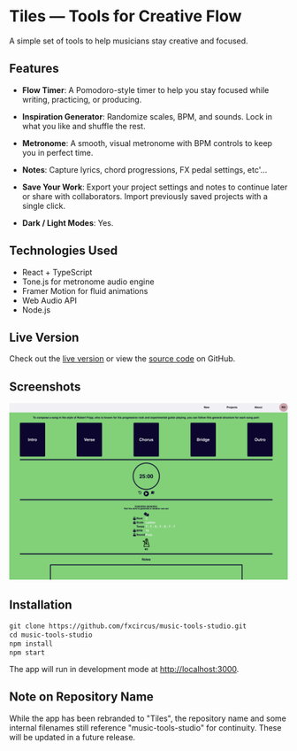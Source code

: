 # Tiles — Tools for Creative Flow

A simple set of tools to help musicians stay creative and focused.

## Features

- **Flow Timer**: A Pomodoro-style timer to help you stay focused while writing, practicing, or producing.

- **Inspiration Generator**: Randomize scales, BPM, and sounds. Lock in what you like and shuffle the rest.

- **Metronome**: A smooth, visual metronome with BPM controls to keep you in perfect time.

- **Notes**: Capture lyrics, chord progressions, FX pedal settings, etc'...

- **Save Your Work**: Export your project settings and notes to continue later or share with collaborators. Import previously saved projects with a single click.

- **Dark / Light Modes**: Yes.

## Technologies Used

- React + TypeScript
- Tone.js for metronome audio engine
- Framer Motion for fluid animations 
- Web Audio API
- Node.js

## Live Version

Check out the [live version](https://fxcircus.github.io/music-tools-studio) or view the [source code](https://github.com/fxcircus/music-tools-studio) on GitHub.

## Screenshots

![Tiles](public/project_page_screenshot.png)

## Installation

```
git clone https://github.com/fxcircus/music-tools-studio.git
cd music-tools-studio
npm install
npm start
```

The app will run in development mode at [http://localhost:3000](http://localhost:3000).

## Note on Repository Name

While the app has been rebranded to "Tiles", the repository name and some internal filenames still reference "music-tools-studio" for continuity. These will be updated in a future release.